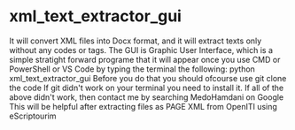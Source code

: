 # xml_text_extractor_gui
It will convert XML files into Docx format, and it will extract texts only without any codes or tags.
The GUI is Graphic User Interface, which is a simple stratight forward programe that it will appear once you use CMD or PowerShell or VS Code by typing the terminal the following:
python xml_text_extractor_gui
Before you do that you should ofcourse use git clone the code
If git didn't work on your terminal you need to install it.
If all of the above didn't work, then contact me by searching MedoHamdani on Google
This will be helpful after extracting files as PAGE XML from OpenITI using eScriptourim 
